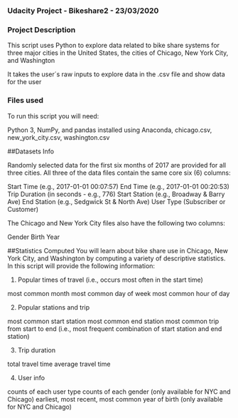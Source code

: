 ### Udacity Project - Bikeshare2 - 23/03/2020

### Project Description
This script uses Python to explore data related to bike share systems for three major cities in the United States, the cities of Chicago, New York City, and Washington

It takes the user´s raw inputs to explore data in the .csv file and show data for the user  
 
### Files used
To run this script you will need:

Python 3, NumPy, and pandas installed using Anaconda, chicago.csv, new_york_city.csv, washington.csv


##Datasets Info

Randomly selected data for the first six months of 2017 are provided for all three cities. All three of the data files contain the same core six (6) columns:

Start Time (e.g., 2017-01-01 00:07:57)
End Time (e.g., 2017-01-01 00:20:53)
Trip Duration (in seconds - e.g., 776)
Start Station (e.g., Broadway & Barry Ave)
End Station (e.g., Sedgwick St & North Ave)
User Type (Subscriber or Customer)

The Chicago and New York City files also have the following two columns:

Gender
Birth Year

##Statistics Computed
You will learn about bike share use in Chicago, New York City, and Washington by computing a variety of descriptive statistics. In this script will provide the following information:

1. Popular times of travel (i.e., occurs most often in the start time)

most common month
most common day of week
most common hour of day

2. Popular stations and trip

most common start station
most common end station
most common trip from start to end (i.e., most frequent combination of start station and end station)

3. Trip duration

total travel time
average travel time

4. User info

counts of each user type
counts of each gender (only available for NYC and Chicago)
earliest, most recent, most common year of birth (only available for NYC and Chicago)
